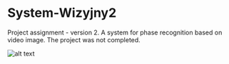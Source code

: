 # System-Wizyjny2
Project assignment - version 2. A system for phase recognition based on video image. The project was not completed.

![alt text](https://github.com/DzikiCzosnek99/System-Wizyjny2/blob/main/gui.png?raw=true)
